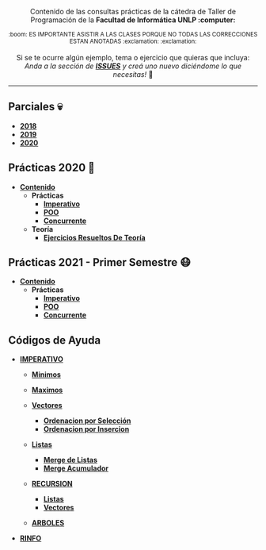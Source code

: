 <div align="center">  
  <p Consultas Prácticas Taller de Programación</p>
  <p align="center">
     Contenido de las consultas prácticas de la cátedra de Taller de Programación de la <strong> Facultad de Informática UNLP :computer: </strong>
  </p>
  <sub>
    :boom: ES IMPORTANTE ASISTIR A LAS CLASES PORQUE NO TODAS LAS CORRECCIONES ESTAN ANOTADAS :exclamation: :exclamation:
  </sub>
  <br><br>
 Si se te ocurre algún ejemplo, tema o ejercicio que quieras que incluya: <br> <i>Anda a la sección de <b><a href="https://github.com/OmgCopito95/Taller-de-Programacion/issues">ISSUES</a></b> y creá uno nuevo diciéndome lo que necesitas!</i> 🙂
  <hr>
</div>

## Parciales :skull:
- **[2018](https://github.com/OmgCopito95/Taller-de-Programacion/tree/main/2018/Parciales)**
- **[2019](https://github.com/OmgCopito95/Taller-de-Programacion/tree/main/2019/Parciales)**
- **[2020](https://github.com/OmgCopito95/Taller-de-Programacion/tree/main/2020/Parciales)**

## Prácticas 2020 :older_woman:
- **[Contenido](https://github.com/OmgCopito95/Taller-de-Programacion/tree/main/2020)**
   - **Prácticas**
      - **[Imperativo](https://github.com/OmgCopito95/Taller-de-Programacion/tree/main/2020/Imperativo)** 
      - **[POO](https://github.com/OmgCopito95/Taller-de-Programacion/tree/main/2020/POO)**
      - **[Concurrente](https://github.com/OmgCopito95/Taller-de-Programacion/tree/main/2020/Concurrente)** 
   - **Teoría**
      - **[Ejercicios Resueltos De Teoría](https://github.com/OmgCopito95/Taller-de-Programacion/tree/main/2020/Actividades%20de%20Teoria)**

## Prácticas 2021 - Primer Semestre :mask:

- **[Contenido](https://github.com/OmgCopito95/Taller-de-Programacion/tree/main/2021)**
  - **Prácticas**
      - **[Imperativo](https://github.com/OmgCopito95/Taller-de-Programacion/tree/main/2021/Imperativo)** 
      - **[POO](https://github.com/OmgCopito95/Taller-de-Programacion/tree/main/2021/POO)**
      - **[Concurrente](https://github.com/OmgCopito95/Taller-de-Programacion/tree/main/2021/Concurrente)** 

## Códigos de Ayuda

- **[IMPERATIVO](https://github.com/OmgCopito95/Algoritmos-Basicos/tree/master/IMPERATIVO)**

  - **[Minimos](https://github.com/OmgCopito95/Algoritmos-Basicos/tree/master/IMPERATIVO/Minimos)**
  - **[Maximos](https://github.com/OmgCopito95/Algoritmos-Basicos/tree/master/IMPERATIVO/Maximos)**
  - **[Vectores](https://github.com/OmgCopito95/Algoritmos-Basicos/tree/master/IMPERATIVO/VECTORES)**
    - **[Ordenacion por Selección](https://github.com/OmgCopito95/Algoritmos-Basicos/blob/master/IMPERATIVO/VECTORES/ordenacion_seleccion.lpr)**
    - **[Ordenacion por Insercion](https://github.com/OmgCopito95/Algoritmos-Basicos/blob/master/IMPERATIVO/VECTORES/ordenacion_insercion.pas)**
  - **[Listas](https://github.com/OmgCopito95/Algoritmos-Basicos/tree/master/IMPERATIVO/LISTAS)**
    - **[Merge de Listas](https://github.com/OmgCopito95/Algoritmos-Basicos/blob/master/IMPERATIVO/LISTAS/merge_de_listas.pas)**
    - **[Merge Acumulador](https://github.com/OmgCopito95/Algoritmos-Basicos/blob/master/IMPERATIVO/LISTAS/merge_acumulador.pas)**
    
  - **[RECURSION](https://github.com/OmgCopito95/Algoritmos-Basicos/tree/master/IMPERATIVO/RECURSION)**
  
    - **[Listas](https://github.com/OmgCopito95/Algoritmos-Basicos/tree/master/IMPERATIVO/RECURSION/Listas)** 
    - **[Vectores](https://github.com/OmgCopito95/Algoritmos-Basicos/tree/master/IMPERATIVO/RECURSION/Vectores)**
     
  - **[ARBOLES](https://github.com/OmgCopito95/Algoritmos-Basicos/tree/master/IMPERATIVO/ARBOLES)** 
  
- **[RINFO](https://github.com/OmgCopito95/Algoritmos-Basicos/tree/master/RINFO)**


 
